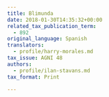 ```yaml
---
title: Blimunda
date: 2018-01-30T14:35:32+00:00
related_tax_publication_term:
  - 892
original_language: Spanish
translators:
  - profile/harry-morales.md
tax_issue: AGNI 48
authors:
  - profile/ilan-stavans.md
tax_format: Print

---
```

